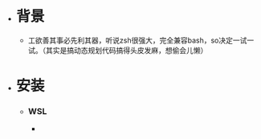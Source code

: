 * # 背景

  * 工欲善其事必先利其器，听说zsh很强大，完全兼容bash，so决定一试一试。（其实是搞动态规划代码搞得头皮发麻，想偷会儿懒）

* # 安装

  * ### WSL

    * 